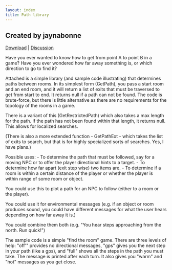```yaml
---
layout: index
title: Path library
---
```


Created by jaynabonne
---------------------

[Download](https://textadventures.co.uk/attachment/610) | [Discussion](https://textadventures.co.uk/forum/samples/topic/3214/path-library)

Have you ever wanted to know how to get from point A to point B in a game? Have you ever wondered how far away something is, or which direction to go to find it?

Attached is a simple library (and sample code illustrating) that determines paths between rooms. In its simplest form (GetPath), you pass a start room and an end room, and it will return a list of exits that must be traversed to get from start to end. It returns null if a path can not be found. The code is brute-force, but there is little alternative as there are no requirements for the topology of the rooms in a game.

There is a variant of this (GetRestrictedPath) which also takes a max length for the path. If the path has not been found within that length, it returns null. This allows for localized searches.

(There is also a more extended function - GetPathExt - which takes the list of exits to search, but that is for highly specialized sorts of searches. Yes, I have plans.)

Possible uses: - To determine the path that must be followed, say for a moving NPC or to offer the player directional hints to a target. - To determine how far apart (exit step wise) two items are. - To determine if a room is within a certain distance of the player or whether the player is within range of some room or object.

You could use this to plot a path for an NPC to follow (either to a room or the player).

You could use it for environmental messages (e.g. if an object or room produces sound, you could have different messages for what the user hears depending on how far away it is.)

You could combine them both (e.g. "You hear steps approaching from the north. Run quick!")

The sample code is a simple "find the room" game. There are three levels of help: "off'" provides no directional messages, "gps" gives you the next step in your path (like a gps), and "full" shows all the steps in the path you must take. The message is printed after each turn. It also gives you "warm" and "hot" messages as you get close.
